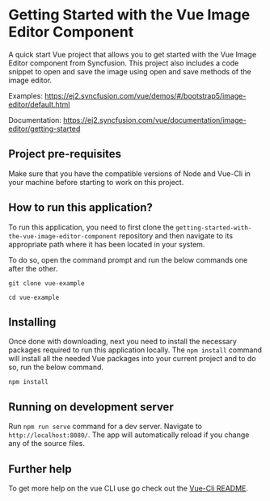 # Getting Started with the Vue Image Editor Component

A quick start Vue project that allows you to get started with the Vue Image Editor component from Syncfusion. This project also includes a code snippet to open and save the image using open and save methods of the image editor.

Examples: https://ej2.syncfusion.com/vue/demos/#/bootstrap5/image-editor/default.html

Documentation: https://ej2.syncfusion.com/vue/documentation/image-editor/getting-started

## Project pre-requisites

Make sure that you have the compatible versions of Node and Vue-Cli in your machine before starting to work on this project.

## How to run this application?

To run this application, you need to first clone the `getting-started-with-the-vue-image-editor-component` repository and then navigate to its appropriate path where it has been located in your system.

To do so, open the command prompt and run the below commands one after the other.

```
git clone vue-example

cd vue-example
```

## Installing

Once done with downloading, next you need to install the necessary packages required to run this application locally. The `npm install` command will install all the needed Vue packages into your current project and to do so, run the below command.

```
npm install
```

## Running on development server

Run `npm run serve` command for a dev server. Navigate to `http://localhost:8080/`. The app will automatically reload if you change any of the source files.

## Further help

To get more help on the vue CLI use go check out the [Vue-Cli README](https://github.com/vuejs/vue-cli/blob/master/README.md).

